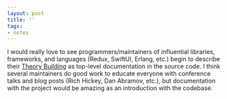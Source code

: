 ```yaml
---
layout: post
title: ''
tags:
- notes
---
```


I would really love to see programmers/maintainers of influential libraries, frameworks, and languages (Redux, SwiftUI, Erlang, etc.) begin to describe their [Theory Building][0] as top-level documentation in the source code.
I think several maintainers do good work to educate everyone with conference talks and blog posts (Rich Hickey, Dan Abramov, etc.), but documentation with the project would be amazing as an introduction with the codebase.

[0]: /2020/07/11/on-theory-building-as-an-engineering-team/

